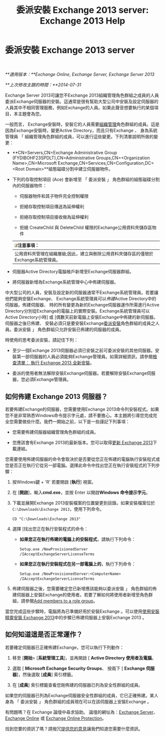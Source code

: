 ﻿---
title: '委派安裝 Exchange 2013 server: Exchange 2013 Help'
TOCTitle: 委派安裝 Exchange 2013 server
ms:assetid: f2fc8680-0c7c-4a29-b8f5-d77404fec280
ms:mtpsurl: https://technet.microsoft.com/zh-tw/library/Bb201741(v=EXCHG.150)
ms:contentKeyID: 62615189
ms.date: 05/21/2018
mtps_version: v=EXCHG.150
ms.translationtype: MT
---

# 委派安裝 Exchange 2013 server

 

_**適用版本：**Exchange Online, Exchange Server, Exchange Server 2013_

_**上次修改主題的時間：**2014-07-31_

Exchange Server 2013可讓您不Exchange 2013組織管理角色群組之成員的人員委派Exchange伺服器的安裝。這通常是很有幫助大型公司中安裝及設定伺服器的人員其中不相同管理服務，例如Exchange的人員。如果此聲音想要執行的某個項目，本主題會為您。

一般而言， Exchange安裝時，安裝它的人員需要[組織管理](organization-management-exchange-2013-help.md)角色群組的成員。這是因為Exchange安裝時，變更Active Directory，而且只有Exchange 、 身為系統管理員 「 組織管理角色群組的成員，可以進行這些變更。下列清單說明所做的變更：

  - **CN=Servers,CN=Exchange Administrative Group (FYDIBOHF23SPDLT),CN=Administrative Groups,CN=\<Organization Name\>,CN=Microsoft Exchange,CN=Services,CN=Configuration,DC=\<Root Domain\>**組態磁碟分割中建立伺服器物件。

  - 下列的存取控制項目 (Ace) 會新增至 「 委派安裝 」 角色群組的組態磁碟分割內的伺服器物件：
    
      - 伺服器物件和其子物件完全控制權限
    
      - 拒絕存取控制項目傳送為延伸權利
    
      - 拒絕存取控制項目接收做為延伸權利
    
      - 拒絕 CreateChild 與 DeleteChild 權限的Exchange公用資料夾儲存區物件
    
    <table>
    <thead>
    <tr class="header">
    <th><img src="images/Bb124558.note(EXCHG.150).gif" title="注意事項" alt="注意事項" />注意事項：</th>
    </tr>
    </thead>
    <tbody>
    <tr class="odd">
    <td>公用資料夾管理在組織層級;因此，建立與刪除公用資料夾儲存區的僅限於Exchange系統管理員。</td>
    </tr>
    </tbody>
    </table>


  - 伺服器Active Directory電腦帳戶新增至Exchange伺服器群組。

  - 將伺服器新增為Exchange系統管理中心中佈建伺服器。

中大型公司的人員，安裝及設定新的伺服器通常不Exchange系統管理員。若要讓他們能夠安裝Exchange、 Exchange系統管理員可以*佈建*Active Directory中的伺服器。佈建伺服器、 時的所有變更為新的Exchange伺服器運作所需進行Active Directory分別從Exchange的電腦上的實際安裝。Exchange系統管理員可以Active Directory小時\] 或 \[偶數天前新電腦上安裝Exchange中佈建的新伺服器。伺服器之後已佈建、 安裝必須只是要安裝Exchange[委派安裝](delegated-setup-exchange-2013-help.md)角色群組的成員之人員。委派安裝 」 角色群組只允許安裝已佈建的伺服器的成員。

時使用的思考委派安裝，請記住下列：

  - 至少一個Exchange 2013伺服器必須已安裝之前可委派安裝的其他伺服器。安裝第一部伺服器的人員必須能夠Exchange管理員。如需詳細資訊，請參閱[檢查清單： 執行 Exchange 2013 全新安裝](checklist-perform-a-new-installation-of-exchange-2013-exchange-2013-help.md)。

  - 委派的使用者無法解除安裝Exchange伺服器。若要解除安裝Exchange伺服器，您必須Exchange管理員。

## 如何佈建 Exchange 2013 伺服器？

若要佈建Exchange的伺服器，您需要使用Exchange 2013命令列安裝程式。如果您不是非常熟悉Windows命令提示字元處，請不要擔心。本主題將引導您完成完全您需要做些什麼。我們一開始之前，以下是一些謹記下列事項：

  - 您需要佈建伺服器組織管理角色群組的成員。

  - 您應該會有Exchange 2013的最新版本。您可以取得[更新 Exchange 2013](updates-for-exchange-2013-exchange-2013-help.md)下載連結。

您需要使用佈建伺服器的命令會取決於是否要從您正在佈建的電腦執行安裝程式或您是否正在執行它從另一部電腦。選擇此命令中找出您正在執行安裝程式的下列步驟：

1.  按Windows鍵 + 'R' 若要開啟 \[**執行**\] 視窗。

2.  在 \[**開啟**\]，輸入**cmd.exe**，並按 Enter 以開啟**Windows 命令提示字元**。

3.  下載並展開Exchange 2013安裝檔案的位置變更到目錄。如果安裝檔案位於`C:\Downloads\Exchange 2013`，使用下列命令。
    
        CD "C:\Downloads\Exchange 2013"

4.  選擇 \[找出您正在執行安裝程式的命令：
    
      - **如果您正在執行佈建的電腦上的安裝程式**，請執行下列命令：
        
            Setup.exe /NewProvisionedServer /IAcceptExchangeServerLicenseTerms
    
      - **如果您正在執行安裝程式在另一部電腦上的**，執行下列命令：
        
            Setup.exe /NewProvisionedServer:<ComputerName> /IAcceptExchangeServerLicenseTerms

5.  佈建伺服器之後，您需要確定您已新增應該能夠以委派安裝 」 角色群組的佈建伺服器上安裝Exchange的使用者。若要了解如何將使用者新增至角色群組，請參閱[Add members to a role group](manage-role-group-members-exchange-2013-help.md)。

當您完成這些步驟時，電腦將為已準備好用於安裝Exchange 。可以使用[使用安裝精靈安裝 Exchange 2013](install-exchange-2013-using-the-setup-wizard-exchange-2013-help.md)中的步驟已佈建伺服器上安裝Exchange 2013 。

## 如何知道這是否正常運作？

若要確定伺服器已正確佈建Exchange，您可以執行下列動作：

1.  移至 \[**開始**\> \[**系統管理工具**\]，並再開啟 \[ **Active Directory 使用者及電腦**。

2.  選取 \[ **Microsoft Exchange Security Groups**、 按兩下 \[ **Exchange 伺服器**\]，然後選取 \[**成員**\] 索引標籤。

3.  在 \[**成員**\] 索引標籤查看您剛佈建的伺服器已列為安全性群組的成員。

如果您的伺服器已列為Exchange伺服器安全性群組的成員，它已正確佈建。某人身為 「 委派安裝 」 角色群組的成員現在可以在該伺服器上安裝Exchange 。

有問題嗎？在 Exchange 論壇中尋求協助。 論壇的網址為：[Exchange Server](https://go.microsoft.com/fwlink/p/?linkid=60612)、 [Exchange Online](https://go.microsoft.com/fwlink/p/?linkid=267542) 或 [Exchange Online Protection](https://go.microsoft.com/fwlink/p/?linkid=285351)。

找到您要的資訊了嗎？請撥冗[提供您的意見](mailto:exsetuphelpfeedback@microsoft.com?subject=exchange%202013%20setup%20help%20feedbac)讓我們知道您需要什麼資訊。

